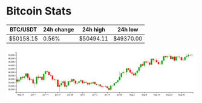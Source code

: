 # Bitcoin Stats

BTC/USDT|24h change|24h high|24h low|
|---|---|---|---|
|$50158.15|0.56%|$50494.11|$49370.00|

<img src="./chart.svg">
